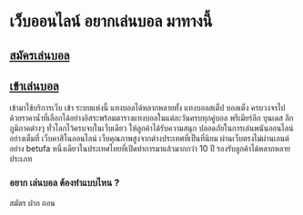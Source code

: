 

# เว็บออนไลน์ อยากเล่นบอล มาทางนี้ 
 
## [สมัครเล่นบอล](https://line.me/ti/p/%40betufa777)

## [เข้าเล่นบอล](https://line.me/ti/p/%40betufa777)

เข้ามาใช้บริการเว็บ เข้า ระบบแห่งนี้ แทงบอลได้หลากหลายทั้ง แทงบอลสเต็ป บอลเต็ง ครบวงจรไปด้วยราคาน้ำที่เลือกได้อย่างอิสระพร้อมตารางแทงบอลในแต่ละวันครบทุกคู่บอล พรีเมียร์ลีก บุนเดส ลีกภูมิภาคต่างๆ ทั่วโลกไว้ครบจบในเว็บเดียว ให้ลูกค้าได้รับความสนุก ปลอดภัยในการเล่นพนันออนไลน์อย่างเต็มที่
 เว็บคาสิโนออนไลน์ เว็บคุณภาพสูงจากต่างประเทศที่เป็นที่นิยม ผ่านเว็บตรงไม่ผ่านเอนต์อย่าง betufa หนึ่งเดียวในประเทศไทยที่เปิดทำการมาแล้วมากกว่า 10 ปี รองรับลูกค้าได้หลากหลายประเภท


### อยาก เล่นบอล ต้องทำแบบไหน ?
สมัตร ฝาก ถอน


